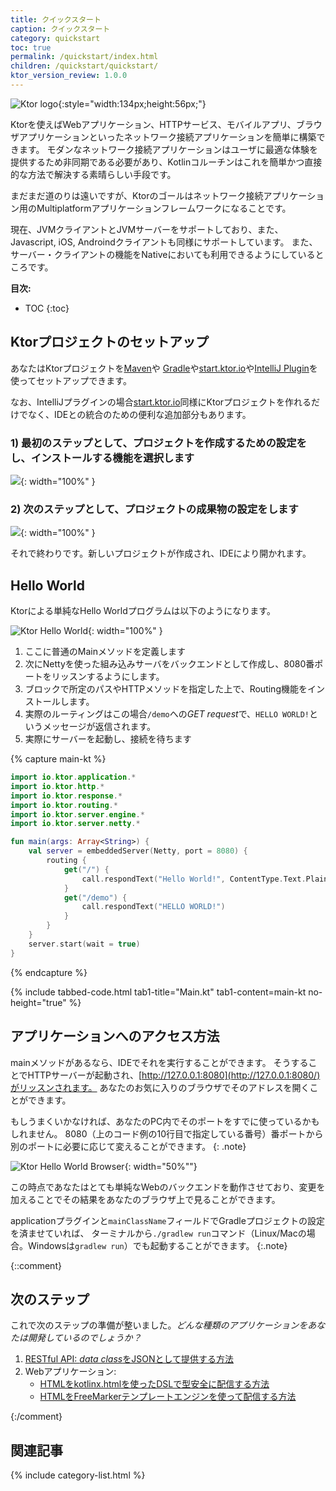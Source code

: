 ```yaml
---
title: クイックスタート
caption: クイックスタート
category: quickstart
toc: true
permalink: /quickstart/index.html
children: /quickstart/quickstart/
ktor_version_review: 1.0.0
---
```


![Ktor logo](/assets/images/ktor_logo.svg){:style="width:134px;height:56px;"}
 
Ktorを使えばWebアプリケーション、HTTPサービス、モバイルアプリ、ブラウザアプリケーションといったネットワーク接続アプリケーションを簡単に構築できます。
モダンなネットワーク接続アプリケーションはユーザに最適な体験を提供するため非同期である必要があり、Kotlinコルーチンはこれを簡単かつ直接的な方法で解決する素晴らしい手段です。

まだまだ道のりは遠いですが、Ktorのゴールはネットワーク接続アプリケーション用のMultiplatformアプリケーションフレームワークになることです。

現在、JVMクライアントとJVMサーバーをサポートしており、また、Javascript, iOS, Androindクライアントも同様にサポートしています。
また、サーバー・クライアントの機能をNativeにおいても利用できるようにしているところです。

**目次:**

* TOC
{:toc}

## Ktorプロジェクトのセットアップ

あなたはKtorプロジェクトを[Maven](/quickstart/quickstart/maven.html)や [Gradle](/quickstart/quickstart/gradle.html)や[start.ktor.io](/quickstart/generator.html#)や[IntelliJ Plugin](/quickstart/quickstart/intellij-idea.html)を使ってセットアップできます。

なお、IntelliJプラグインの場合[start.ktor.io](/quickstart/generator.html#)同様にKtorプロジェクトを作れるだけでなく、IDEとの統合のための便利な追加部分もあります。

### 1) 最初のステップとして、プロジェクトを作成するための設定をし、インストールする機能を選択します
![](/quickstart/quickstart/intellij-idea/plugin/ktor-plugin-1.png){: width="100%" }

### 2) 次のステップとして、プロジェクトの成果物の設定をします
![](/quickstart/quickstart/intellij-idea/plugin/ktor-plugin-2.png){: width="100%" }

それで終わりです。新しいプロジェクトが作成され、IDEにより開かれます。

## Hello World

Ktorによる単純なHello Worldプログラムは以下のようになります。

![Ktor Hello World](/quickstart/1/ktor_hello_world_main.png){: width="100%" }

1. ここに普通のMainメソッドを定義します
2. 次にNettyを使った組み込みサーバをバックエンドとして作成し、8080番ポートをリッスンするようにします。
3. ブロックで所定のパスやHTTPメソッドを指定した上で、Routing機能をインストールします。
4. 実際のルーティングはこの場合`/demo`への*GET request*で、`HELLO WORLD!`というメッセージが返信されます。
5. 実際にサーバーを起動し、接続を待ちます

{% capture main-kt %}
```kotlin
import io.ktor.application.*
import io.ktor.http.*
import io.ktor.response.*
import io.ktor.routing.*
import io.ktor.server.engine.*
import io.ktor.server.netty.*

fun main(args: Array<String>) {
    val server = embeddedServer(Netty, port = 8080) {
        routing {
            get("/") {
                call.respondText("Hello World!", ContentType.Text.Plain)
            }
            get("/demo") {
                call.respondText("HELLO WORLD!")
            }
        }
    }
    server.start(wait = true)
}
```
{% endcapture %}

{% include tabbed-code.html
    tab1-title="Main.kt" tab1-content=main-kt
    no-height="true"
%}


## アプリケーションへのアクセス方法

mainメソッドがあるなら、IDEでそれを実行することができます。
そうすることでHTTPサーバーが起動され、[http://127.0.0.1:8080](http://127.0.0.1:8080/)がリッスンされます。
あなたのお気に入りのブラウザでそのアドレスを開くことができます。

もしうまくいかなければ、あなたのPC内でそのポートをすでに使っているかもしれません。
8080（上のコード例の10行目で指定している番号）番ポートから別のポートに必要に応じて変えることができます。
{: .note}

![Ktor Hello World Browser](/quickstart/1/screenshot.png){: width="50%""}

この時点であなたはとても単純なWebのバックエンドを動作させており、変更を加えることでその結果をあなたのブラウザ上で見ることができます。

applicationプラグインと`mainClassName`フィールドでGradleプロジェクトの設定を済ませていれば、
ターミナルから`./gradlew run`コマンド（Linux/Macの場合。Windowsは`gradlew run`）でも起動することができます。
{:.note}

{::comment}

## 次のステップ

これで次のステップの準備が整いました。*どんな種類のアプリケーションをあなたは開発しているのでしょうか？*

1. [RESTful API: *data class*をJSONとして提供する方法](/quickstart/restful.html)
2. Webアプリケーション:
    * [HTMLをkotlinx.htmlを使ったDSLで型安全に配信する方法](/quickstart/html-dsl.html)
    * [HTMLをFreeMarkerテンプレートエンジンを使って配信する方法](/quickstart/html-freemarker.html)
    
{:/comment}

## 関連記事

{% include category-list.html %}
